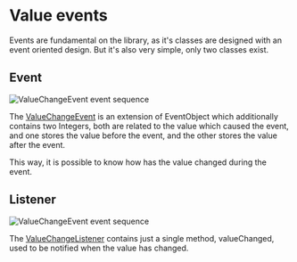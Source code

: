 # Value events

Events are fundamental on the library, as it's classes are designed with an event oriented design. But it's also very simple, only two classes exist.

## Event

![ValueChangeEvent event sequence](./images/valuechangeevent_class_tree.png)

The [ValueChangeEvent][valuechangeevent] is an extension of EventObject which additionally contains two Integers, both are related to the value which caused the event, and one stores the value before the event, and the other stores the value after the event.

This way, it is possible to know how has the value changed during the event.

## Listener

![ValueChangeEvent event sequence](./images/valuechangelistener_class_tree.png)

The [ValueChangeListener][valuechangelistener] contains just a single method, valueChanged, used to be notified when the value has changed.

[valuechangeevent]: ./apidocs/com/wandrell/tabletop/stat/event/ValueChangeEvent.html
[valuechangelistener]: ./apidocs/com/wandrell/tabletop/stat/event/ValueChangeListener.html